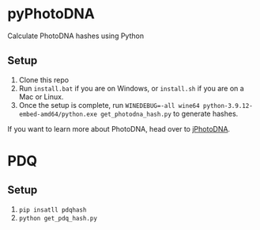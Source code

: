 # pyPhotoDNA
Calculate PhotoDNA hashes using Python

## Setup
1)	Clone this repo
2)	Run `install.bat` if you are on Windows, or `install.sh` if you are on a Mac or Linux.
3)	Once the setup is complete, run `WINEDEBUG=-all wine64 python-3.9.12-embed-amd64/python.exe get_photodna_hash.py` to generate hashes.


If you want to learn more about PhotoDNA, head over to [jPhotoDNA](https://github.com/jankais3r/jPhotoDNA).


# PDQ

## Setup
1) `pip insatll pdqhash`
2) `python get_pdq_hash.py`